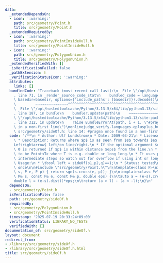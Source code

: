 ```yaml
---
data:
  _extendedDependsOn:
  - icon: ':warning:'
    path: src/geometry/Point.h
    title: src/geometry/Point.h
  _extendedRequiredBy:
  - icon: ':warning:'
    path: src/geometry/PointInsideHull.h
    title: src/geometry/PointInsideHull.h
  - icon: ':warning:'
    path: src/geometry/PolygonUnion.h
    title: src/geometry/PolygonUnion.h
  _extendedVerifiedWith: []
  _isVerificationFailed: false
  _pathExtension: h
  _verificationStatusIcon: ':warning:'
  attributes:
    links: []
  bundledCode: "Traceback (most recent call last):\n  File \"/opt/hostedtoolcache/Python/3.13.5/x64/lib/python3.13/site-packages/onlinejudge_verify/documentation/build.py\"\
    , line 71, in _render_source_code_stat\n    bundled_code = language.bundle(stat.path,\
    \ basedir=basedir, options={'include_paths': [basedir]}).decode()\n          \
    \         ~~~~~~~~~~~~~~~^^^^^^^^^^^^^^^^^^^^^^^^^^^^^^^^^^^^^^^^^^^^^^^^^^^^^^^^^^^^^^^^^^\n\
    \  File \"/opt/hostedtoolcache/Python/3.13.5/x64/lib/python3.13/site-packages/onlinejudge_verify/languages/cplusplus.py\"\
    , line 187, in bundle\n    bundler.update(path)\n    ~~~~~~~~~~~~~~^^^^^^\n  File\
    \ \"/opt/hostedtoolcache/Python/3.13.5/x64/lib/python3.13/site-packages/onlinejudge_verify/languages/cplusplus_bundle.py\"\
    , line 312, in update\n    raise BundleErrorAt(path, i + 1, \"#pragma once found\
    \ in a non-first line\")\nonlinejudge_verify.languages.cplusplus_bundle.BundleErrorAt:\
    \ src/geometry/sideOf.h: line 14: #pragma once found in a non-first line\n"
  code: "/**\n * Author: Ulf Lundstrom\n * Date: 2009-03-21\n * License: CC0\n * Source:\n\
    \ * Description: Returns where $p$ is as seen from $s$ towards $e$. 1/0/-1 $\\\
    Leftrightarrow$ left/on line/right.\n * If the optional argument $eps$ is given\
    \ 0 is returned if $p$ is within distance $eps$ from the line.\n * P is supposed\
    \ to be Point<T> where T is e.g. double or long long.\n * It uses products in\
    \ intermediate steps so watch out for overflow if using int or long long.\n *\
    \ Usage:\n * \tbool left = sideOf(p1,p2,q)==1;\n * Status: tested\n */\n#pragma\
    \ once\n\n#include \"src/geometry/Point.h\"\n\ntemplate<class P>\nint sideOf(P\
    \ s, P e, P p) { return sgn(s.cross(e, p)); }\n\ntemplate<class P>\nint sideOf(const\
    \ P& s, const P& e, const P& p, double eps) {\n\tauto a = (e-s).cross(p-s);\n\t\
    double l = (e-s).dist()*eps;\n\treturn (a > l) - (a < -l);\n}\n"
  dependsOn:
  - src/geometry/Point.h
  isVerificationFile: false
  path: src/geometry/sideOf.h
  requiredBy:
  - src/geometry/PolygonUnion.h
  - src/geometry/PointInsideHull.h
  timestamp: '2025-07-19 20:33:24+09:00'
  verificationStatus: LIBRARY_NO_TESTS
  verifiedWith: []
documentation_of: src/geometry/sideOf.h
layout: document
redirect_from:
- /library/src/geometry/sideOf.h
- /library/src/geometry/sideOf.h.html
title: src/geometry/sideOf.h
---
```

